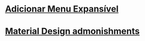 # [Adicionar Menu Expansível](Capitulo-1/index.html)

# [Material Design admonishments](Capitulo-2/index.html)